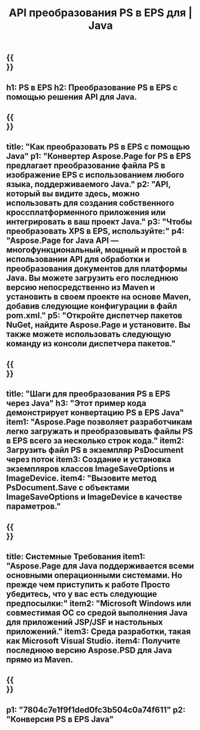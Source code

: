 ﻿---
translation: true
template: /_templates/_conversion-child-java.md
title: API преобразования PS в EPS для | Java
url: /java/conversion/ps-to-eps/
description: Пример кода преобразования Java для формата PS в файл EPS. Используйте этот пример кода для преобразования PS в EPS в любом веб-приложении или приложении для рабочего стола на основе Java.
informat: PS
outformat: EPS
otherformats: XPS EPS
---

{{<section banner>}}
---
h1: PS в EPS
h2: Преобразование PS в EPS с помощью решения API для Java.
---

{{<section overview>}}
---
title: "Как преобразовать PS в EPS с помощью Java"
p1: "Конвертер Aspose.Page for PS в EPS предлагает преобразование файла PS в изображение EPS с использованием любого языка, поддерживаемого Java."
p2: "API, который вы видите здесь, можно использовать для создания собственного кроссплатформенного приложения или интегрировать в ваш проект Java."
p3: "Чтобы преобразовать XPS в EPS, используйте:"
p4: "Aspose.Page for Java API — многофункциональный, мощный и простой в использовании API для обработки и преобразования документов для платформы Java. Вы можете загрузить его последнюю версию непосредственно из Maven и установить в своем проекте на основе Maven, добавив следующие конфигурации в файл pom.xml."
p5: "Откройте диспетчер пакетов NuGet, найдите Aspose.Page и установите. Вы также можете использовать следующую команду из консоли диспетчера пакетов."
---

{{<section feature1>}}
---
title: "Шаги для преобразования PS в EPS через Java"
h3: "Этот пример кода демонстрирует конвертацию PS в EPS Java"
item1: "Aspose.Page позволяет разработчикам легко загружать и преобразовывать файлы PS в EPS всего за несколько строк кода."
item2: Загрузить файл PS в экземпляр PsDocument через поток
item3: Создание и установка экземпляров классов ImageSaveOptions и ImageDevice.
item4: "Вызовите метод PsDocument.Save с объектами ImageSaveOptions и ImageDevice в качестве параметров."
---

{{<section feature2>}}
---
title: Системные Требования
item1: "Aspose.Page для Java поддерживается всеми основными операционными системами. Но прежде чем приступить к работе Просто убедитесь, что у вас есть следующие предпосылки:"
item2: "Microsoft Windows или совместимая ОС со средой выполнения Java для приложений JSP/JSF и настольных приложений."
item3: Среда разработки, такая как Microsoft Visual Studio.
item4: Получите последнюю версию Aspose.PSD для Java прямо из Maven.
---

{{<section gist>}}
---
p1: "7804c7e1f9f1ded0fc3b504c0a74f611"
p2: "Конверсия PS в EPS Java"
---
